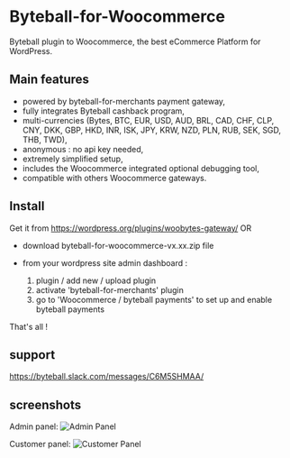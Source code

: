 # Byteball-for-Woocommerce
Byteball plugin to Woocommerce, the best eCommerce Platform for WordPress.

## Main features
- powered by byteball-for-merchants payment gateway,
- fully integrates Byteball cashback program,
- multi-currencies (Bytes, BTC, EUR, USD, AUD, BRL, CAD, CHF, CLP, CNY, DKK, GBP, HKD, INR, ISK, JPY, KRW, NZD, PLN, RUB, SEK, SGD, THB, TWD),
- anonymous : no api key needed,
- extremely simplified setup,
- includes the Woocommerce integrated optional debugging tool,
- compatible with others Woocommerce gateways.

## Install
Get it from https://wordpress.org/plugins/woobytes-gateway/ OR

- download byteball-for-woocommerce-vx.xx.zip file

- from your wordpress site admin dashboard :
    1) plugin / add new / upload plugin
    2) activate 'byteball-for-merchants' plugin
    3) go to 'Woocommerce / byteball payments' to set up and enable byteball payments
   
That's all !

## support
https://byteball.slack.com/messages/C6M5SHMAA/

## screenshots
Admin panel:
![Admin Panel](../../../screenshots/blob/master/screenshot-admin.png?raw=true "Admin panel")





Customer panel:
![Customer Panel](../../../screenshots/blob/master/screenshot-paybutton.png?raw=true "Customer panel")
